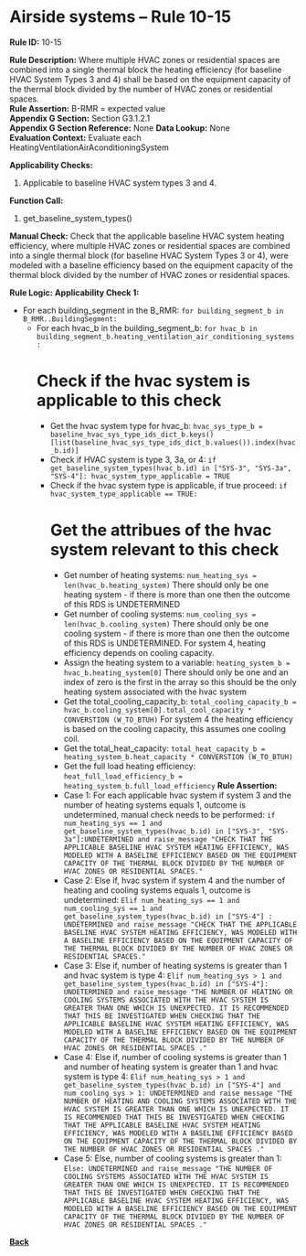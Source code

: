 # Airside systems – Rule 10-15

**Rule ID:** 10-15
 
**Rule Description:** Where multiple HVAC zones or residential spaces are combined into a single thermal block the heating efficiency (for baseline HVAC System Types 3 and 4) shall be based on the  equipment capacity of the thermal block divided by the number of HVAC zones or residential spaces.   
**Rule Assertion:** B-RMR = expected value                                           
**Appendix G Section:** Section G3.1.2.1  
**Appendix G Section Reference:** None
**Data Lookup:** None  
**Evaluation Context:** Evaluate each HeatingVentilationAirAconditioningSystem  

**Applicability Checks:** 

1. Applicable to baseline HVAC system types 3 and 4.

**Function Call:** 

1. get_baseline_system_types()

**Manual Check:** Check that the applicable baseline HVAC system heating efficiency, where multiple HVAC zones or residential spaces are combined into a single thermal block (for baseline HVAC System Types 3 or 4), were modeled with a baseline efficiency based on the  equipment capacity of the thermal block divided by the number of HVAC zones or residential spaces.  
 


**Rule Logic:**
**Applicability Check 1:** 
- For each building_segment in the B_RMR: `for building_segment_b in B_RMR..BuildingSegment:`
    - For each hvac_b in the building_segment_b: `for hvac_b in building_segment_b.heating_ventilation_air_conditioning_systems:`
        # Check if the hvac system is applicable to this check
        - Get the hvac system type for hvac_b: `hvac_sys_type_b = baseline_hvac_sys_type_ids_dict_b.keys()[list(baseline_hvac_sys_type_ids_dict_b.values()).index(hvac_b.id)]`
        - Check if HVAC system is type 3, 3a, or 4: `if get_baseline_system_types(hvac_b.id) in ["SYS-3", "SYS-3a", "SYS-4"]: hvac_system_type_applicable = TRUE`
        - Check if the hvac system type is applicable, if true proceed: `if hvac_system_type_applicable == TRUE:`
            # Get the attribues of the hvac system relevant to this check
            - Get number of heating systems: `num_heating_sys = len(hvac_b.heating_system)` There should only be one heating system - if there is more than one then the outcome of this RDS is UNDETERMINED
            - Get number of cooling systems: `num_cooling_sys = len(hvac_b.cooling_system)` There should only be one cooling system - if there is more than one then the outcome of this RDS is UNDETERMINED. For system 4, heating efficiency depends on cooling capacity.
            - Assign the heating system to a variable: `heating_system_b = hvac_b.heating_system[0]` There should only be one and an index of zero is the first in the array so this should be the only heating system associated with the hvac system
            - Get the total_cooling_capacity_b: `total_cooling_capacity_b = hvac_b.cooling_system[0].total_cool_capacity * CONVERSTION (W_TO_BTUH)` For system 4 the heating efficiency is based on the cooling capacity, this assumes one cooling coil.
            - Get the total_heat_capacity: `total_heat_capacity_b = heating_system_b.heat_capacity * CONVERSTION (W_TO_BTUH)`
            - Get the full load heating efficiency: `heat_full_load_efficiency_b = heating_system_b.full_load_efficiency`
            **Rule Assertion:**
            - Case 1: For each applicable hvac system if system 3 and the number of heating systems equals 1, outcome is undetermined, manual check needs to be performed: `if num_heating_sys == 1 and get_baseline_system_types(hvac_b.id) in ["SYS-3", "SYS-3a"]:UNDETERMINED and raise_message "CHECK THAT THE APPLICABLE BASELINE HVAC SYSTEM HEATING EFFICIENCY, WAS MODELED WITH A BASELINE EFFICIENCY BASED ON THE EQUIPMENT CAPACITY OF THE THERMAL BLOCK DIVIDED BY THE NUMBER OF HVAC ZONES OR RESIDENTIAL SPACES."`
            - Case 2: Else if, hvac system if system 4 and the number of heating and cooling systems equals 1, outcome is undetermined: `Elif num_heating_sys == 1 and num_cooling_sys == 1 and get_baseline_system_types(hvac_b.id) in ["SYS-4"] : UNDETERMINED and raise_message "CHECK THAT THE APPLICABLE BASELINE HVAC SYSTEM HEATING EFFICIENCY, WAS MODELED WITH A BASELINE EFFICIENCY BASED ON THE EQUIPMENT CAPACITY OF THE THERMAL BLOCK DIVIDED BY THE NUMBER OF HVAC ZONES OR RESIDENTIAL SPACES."`
            - Case 3: Else if, number of heating systems is greater than 1 and hvac system is type 4: `Elif num_heating_sys > 1 and get_baseline_system_types(hvac_b.id) in ["SYS-4"]: UNDETERMINED and raise_message "THE NUMBER OF HEATING OR COOLING SYSTEMS ASSOCIATED WITH THE HVAC SYSTEM IS GREATER THAN ONE WHICH IS UNEXPECTED. IT IS RECOMMENDED THAT THIS BE INVESTIGATED WHEN CHECKING THAT THE APPLICABLE BASELINE HVAC SYSTEM HEATING EFFICIENCY, WAS MODELED WITH A BASELINE EFFICIENCY BASED ON THE EQUIPMENT CAPACITY OF THE THERMAL BLOCK DIVIDED BY THE NUMBER OF HVAC ZONES OR RESIDENTIAL SPACES ."`
            - Case 4: Else if, number of cooling systems is greater than 1 and number of heating system is greater than 1 and hvac system is type 4: `Elif num_heating_sys > 1 and get_baseline_system_types(hvac_b.id) in ["SYS-4"] and num_cooling_sys > 1: UNDETERMINED and raise_message "THE NUMBER OF HEATING AND COOLING SYSTEMS ASSOCIATED WITH THE HVAC SYSTEM IS GREATER THAN ONE WHICH IS UNEXPECTED. IT IS RECOMMENDED THAT THIS BE INVESTIGATED WHEN CHECKING THAT THE APPLICABLE BASELINE HVAC SYSTEM HEATING EFFICIENCY, WAS MODELED WITH A BASELINE EFFICIENCY BASED ON THE EQUIPMENT CAPACITY OF THE THERMAL BLOCK DIVIDED BY THE NUMBER OF HVAC ZONES OR RESIDENTIAL SPACES ."`
            - Case 5: Else, number of cooling systems is greater than 1: `Else: UNDETERMINED and raise_message "THE NUMBER OF COOLING SYSTEMS ASSOCIATED WITH THE HVAC SYSTEM IS GREATER THAN ONE WHICH IS UNEXPECTED. IT IS RECOMMENDED THAT THIS BE INVESTIGATED WHEN CHECKING THAT THE APPLICABLE BASELINE HVAC SYSTEM HEATING EFFICIENCY, WAS MODELED WITH A BASELINE EFFICIENCY BASED ON THE EQUIPMENT CAPACITY OF THE THERMAL BLOCK DIVIDED BY THE NUMBER OF HVAC ZONES OR RESIDENTIAL SPACES ."`
    


 **[Back](../_toc.md)**